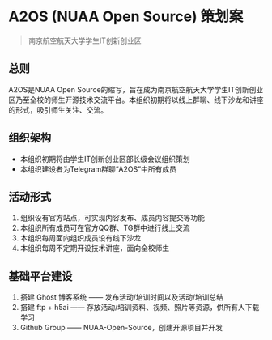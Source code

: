 # A2OS (NUAA Open Source) 策划案

> 南京航空航天大学学生IT创新创业区

## 总则

A2OS是NUAA Open Source的缩写，旨在成为南京航空航天大学学生IT创新创业区乃至全校的师生开源技术交流平台。本组织初期将以线上群聊、线下沙龙和讲座的形式，吸引师生关注、交流。

## 组织架构

- 本组织初期将由学生IT创新创业区部长级会议组织策划
- 本组织建设者为Telegram群聊“A2OS”中所有成员

## 活动形式

1. 组织设有官方站点，可实现内容发布、成员内容提交等功能
2. 本组织所有成员可在官方QQ群、TG群中进行线上交流
3. 本组织每周面向组织成员设有线下沙龙
4. 本组织每周不定期开设技术讲座，面向全校师生

## 基础平台建设

1. 搭建 Ghost 博客系统 —— 发布活动/培训时间以及活动/培训总结
2. 搭建 ftp + h5ai —— 存放活动/培训资料、视频、照片等资源，供所有人下载学习
3. Github Group —— NUAA-Open-Source，创建开源项目并开发
